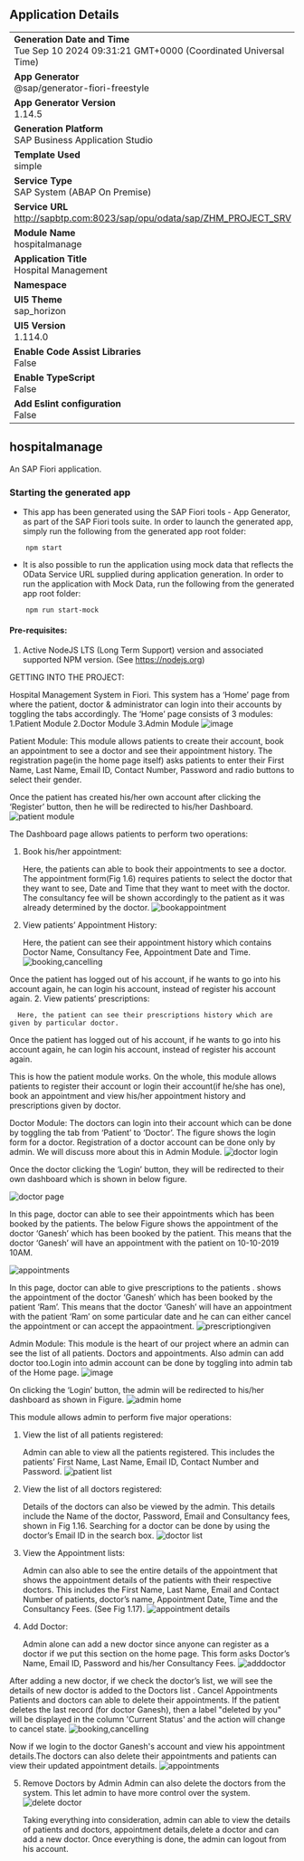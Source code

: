 ## Application Details
|               |
| ------------- |
|**Generation Date and Time**<br>Tue Sep 10 2024 09:31:21 GMT+0000 (Coordinated Universal Time)|
|**App Generator**<br>@sap/generator-fiori-freestyle|
|**App Generator Version**<br>1.14.5|
|**Generation Platform**<br>SAP Business Application Studio|
|**Template Used**<br>simple|
|**Service Type**<br>SAP System (ABAP On Premise)|
|**Service URL**<br>http://sapbtp.com:8023/sap/opu/odata/sap/ZHM_PROJECT_SRV|
|**Module Name**<br>hospitalmanage|
|**Application Title**<br>Hospital Management|
|**Namespace**<br>|
|**UI5 Theme**<br>sap_horizon|
|**UI5 Version**<br>1.114.0|
|**Enable Code Assist Libraries**<br>False|
|**Enable TypeScript**<br>False|
|**Add Eslint configuration**<br>False|

## hospitalmanage

An SAP Fiori application.

### Starting the generated app

-   This app has been generated using the SAP Fiori tools - App Generator, as part of the SAP Fiori tools suite.  In order to launch the generated app, simply run the following from the generated app root folder:

```
    npm start
```

- It is also possible to run the application using mock data that reflects the OData Service URL supplied during application generation.  In order to run the application with Mock Data, run the following from the generated app root folder:

```
    npm run start-mock
```

#### Pre-requisites:

1. Active NodeJS LTS (Long Term Support) version and associated supported NPM version.  (See https://nodejs.org)


GETTING INTO THE PROJECT:

Hospital Management System in Fiori. This system has a ‘Home’ page from where the patient, doctor & administrator can login into their accounts by toggling the tabs accordingly. 
The ‘Home’ page consists of 3 modules:
1.Patient Module
2.Doctor Module
3.Admin Module
![image](https://github.com/user-attachments/assets/7e16b95d-5611-4feb-bdd1-86476c6d710a)


Patient Module:
      This module allows patients to create their account, book an appointment to see a doctor and see their appointment history. The registration page(in the home page itself) asks patients to enter their First Name, Last Name, Email ID, Contact Number, Password and radio buttons to select their gender.

Once the patient has created his/her own account after clicking the ‘Register’ button, then he will be redirected to his/her Dashboard.
![patient module](https://github.com/user-attachments/assets/7d9074fb-872e-4a81-b552-4acf56064b93)


The Dashboard page allows patients to perform two operations:

1. Book his/her appointment:

      Here, the patients can able to book their appointments to see a doctor. The appointment form(Fig 1.6) requires patients to select the doctor that they want to see, Date and Time that they want to meet with the doctor. The consultancy fee will be shown accordingly to the patient as it was already determined by the doctor.
![bookappointment](https://github.com/user-attachments/assets/be9277f5-78b6-4d7f-9fc3-25892e64b3fb)




2. View patients’ Appointment History:

      Here, the patient can see their appointment history which contains Doctor Name, Consultancy Fee, Appointment Date and Time.
   ![booking,cancelling](https://github.com/user-attachments/assets/aad4bb1e-b3aa-4a93-acee-af10c651eba4)


 Once the patient has logged out of his account, if he wants to go into his account again, he can login his account, instead of register his account again.
2. View patients’ prescriptions:

      Here, the patient can see their prescriptions history which are given by particular doctor.

 Once the patient has logged out of his account, if he wants to go into his account again, he can login his account, instead of register his account again.

This is how the patient module works. On the whole, this module allows patients to register their account or login their account(if he/she has one), book an appointment and view his/her appointment history and prescriptions given by doctor.

Doctor Module:
      The doctors can login into their account which can be done by toggling the tab from ‘Patient’ to ‘Doctor’. The figure shows the login form for a doctor. Registration of a doctor account can be done only by admin. We will discuss more about this in Admin Module.
![doctor login](https://github.com/user-attachments/assets/0e6d316a-f78f-40b0-96ff-4dbc5f1b8d1c)




Once the doctor clicking the ‘Login’ button, they will be redirected to their own dashboard which is shown in below figure.

![doctor page](https://github.com/user-attachments/assets/b8ab66d7-27ee-4db9-b974-85ef19e6e935)

In this page, doctor can able to see their appointments which has been booked by the patients. The below Figure shows the appointment of the doctor ‘Ganesh’ which has been booked by the patient. This means that the doctor ‘Ganesh’ will have an appointment with the patient on 10-10-2019 10AM.

![appointments](https://github.com/user-attachments/assets/7475a7b2-0a6b-4686-bc4e-4652bdfc5a54)


In this page, doctor can able to give prescriptions to the patients .  shows the appointment of the doctor ‘Ganesh’ which has been booked by the patient ‘Ram’. This means that the doctor ‘Ganesh’ will have an appointment with the patient ‘Ram’ on some particular date and he can can either cancel the appointment or can accept the appaointment.
![prescriptiongiven](https://github.com/user-attachments/assets/8451042d-6609-46ed-bada-77dda9ccc4fd)

Admin Module:
      This module is the heart of our project where an admin can see the list of all patients. Doctors and appointments. Also admin can add doctor too.Login into admin account can be done by toggling into admin tab of the Home page. 
![image](https://github.com/user-attachments/assets/559516bc-37b3-4389-892e-9068ed247ecd)


On clicking the ‘Login’ button, the admin will be redirected to his/her dashboard as shown in Figure.
![admin home](https://github.com/user-attachments/assets/12d70e62-fefc-410f-85a1-d20bfbbd1f0b)




This module allows admin to perform five major operations:

1. View the list of all patients registered:

      Admin can able to view all the patients registered. This includes the patients’ First Name, Last Name, Email ID, Contact Number and Password.
![patient list](https://github.com/user-attachments/assets/cc7adc4c-43e3-40bb-bda0-a23f0adaacf3)



2. View the list of all doctors registered:

      Details of the doctors can also be viewed by the admin. This details include the Name of the doctor, Password, Email and Consultancy fees, shown in Fig 1.16. Searching for a doctor can be done by using the doctor’s Email ID in the search box.
![doctor list](https://github.com/user-attachments/assets/c66da06c-67a1-4b70-b6e7-0fe36cb24299)



3. View the Appointment lists:

      Admin can also able to see the entire details of the appointment that shows the appointment details of the patients with their respective doctors. This includes the First Name, Last Name, Email and Contact Number of patients, doctor’s name, Appointment Date, Time and the Consultancy Fees. (See Fig 1.17).
![appointment details](https://github.com/user-attachments/assets/5ae2431c-f866-46f1-8537-46df40f3a84e)



4. Add Doctor:

      Admin alone can add a new doctor since anyone can register as a doctor if we put this section on the home page. This form asks Doctor’s Name, Email ID, Password and his/her Consultancy Fees.
![adddoctor](https://github.com/user-attachments/assets/3656d12f-59ce-4586-a8b8-243967dd15fd)



After adding a new doctor, if we check the doctor’s list, we will see the details of new doctor is added to the Doctors list 
. Cancel Appointments
      Patients and doctors can able to delete their appointments.
If the patient deletes the last record (for doctor Ganesh), then a label "deleted by you" will be displayed in the column 'Current Status' and the action will change to cancel state.
![booking,cancelling](https://github.com/user-attachments/assets/3f36f418-948f-44ba-ab41-a33b0cada198)



Now if we login to the doctor Ganesh's account and view his appointment details.The doctors can also delete their appointments and patients can view their updated appointment details.
![appointments](https://github.com/user-attachments/assets/14ba3c11-0d75-4235-ad83-37c69e0a2a3f)

5. Remove Doctors by Admin
      Admin can also delete the doctors from the system. This let admin to have more control over the system.
![delete doctor](https://github.com/user-attachments/assets/26841d24-5900-4835-9ac9-4496f5c7b44f)

      Taking everything into consideration, admin can able to view the details of patients and doctors, appointment details,delete a doctor and can add a new doctor. Once everything is done, the admin can logout from his account.

